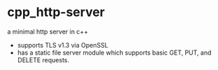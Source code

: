 # cpp_http-server
a minimal http server in c++

- supports TLS v1.3 via OpenSSL
- has a static file server module which supports basic GET, PUT, and DELETE requests.
